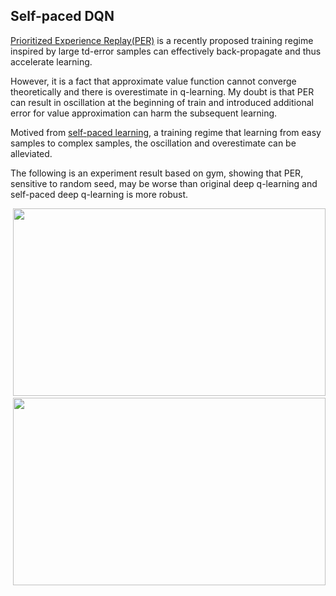 ## Self-paced DQN

[Prioritized Experience Replay(PER)](https://arxiv.org/abs/1511.05952) is a recently proposed training regime inspired by large td-error samples can effectively back-propagate and thus accelerate learning.

However, it is a fact that approximate value function cannot converge theoretically and there is overestimate in q-learning. My doubt is that PER can result in oscillation at the beginning of train and introduced additional error for value approximation can harm the subsequent learning.

Motived from [self-paced learning](https://papers.nips.cc/paper/5568-self-paced-learning-with-diversity), a training regime that learning from easy samples to complex samples, the oscillation and overestimate can be alleviated. 

The following is an experiment result based on gym, showing that PER, sensitive to random seed, may be worse than original deep q-learning and self-paced deep q-learning is more robust.

<div align="center">
  <img src="https://github.com/liziniu/reinforcement_learning/blob/master/lunarlander/pic/6431523955071_.pic_hd.png" height="300" width="500">
</div>

<div align="center">
  <img src="https://github.com/liziniu/reinforcement_learning/blob/master/lunarlander/pic/Figure_1.png" height="300" width="500">
</div>
